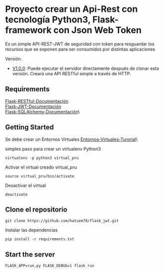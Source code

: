 

# Proyecto crear un Api-Rest con tecnología Python3, Flask-framework con Json Web Token

Es un simple API-REST-JWT de seguridad con token para resguardar los recursos que se exponen para ser consumidos por distintas aplicaciones

Versión.

- [V1.0.0](https://github.com/hatsem78/flask_jwt.git): Puede ejecutar el servidor directamente después de clonar esta versión. Creará una API RESTful simple a través de HTTP.


## Requirements
[Flask-RESTful-Documentación](https://flask-restful.readthedocs.io/en/latest/index.html)\
[Flask-JWT-Documentación](https://flask-jwt-extended.readthedocs.io/en/latest/) \
[Flask-SQLAlchemy-Documentación](http://flask-sqlalchemy.pocoo.org/2.3/)\







## Getting Started

Se debe crear un Entornos Virtuales 
[Entornos-Virtuales-Turorial](http://docs.python.org.ar/tutorial/3/venv.html)\

simples paso para crear un virtualenv Python3
```
virtualenv -p python3 virtual_pru
```

Activar el virtual creado virtual_pru
```
source virtual_pru/bin/activate
```

Desactivar el virtual 
```
deactivate 
```
## Clone el repositorio

```
git clone https://github.com/hatsem78/flask_jwt.git
```

Instalar las dependencias

```
pip install -r requirements.txt
```

## Start the server


```
FLASK_APP=run.py FLASK_DEBUG=1 flask run
```



